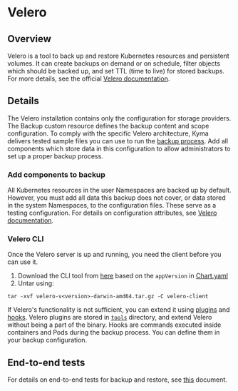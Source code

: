 # Velero

## Overview

Velero is a tool to back up and restore Kubernetes resources and persistent volumes. It can create backups on demand or on schedule, filter objects which should be backed up, and set TTL (time to live) for stored backups. For more details, see the official [Velero documentation](https://heptio.github.io/velero/v0.11.0/).

## Details

The Velero installation contains only the configuration for storage providers. The Backup custom resource defines the backup content and scope configuration. To comply with the specific Velero architecture, Kyma delivers tested sample files you can use to run the [backup process](https://github.com/kyma-project/kyma/blob/master/docs/backup/01-01-backup.md). Add all components which store data in this configuration to allow administrators to set up a proper backup process.

### Add components to backup

All Kubernetes resources in the user Namespaces are backed up by default. However, you must add all data this backup does not cover, or data stored in the system Namespaces, to the configuration files. These serve as a testing configuration. For details on configuration attributes, see [Velero documentation](https://github.com/heptio/velero/blob/release-0.11/docs/api-types/backup.md).

### Velero CLI
Once the Velero server is up and running, you need the client before you can use it.
1. Download the CLI tool from [here](https://github.com/heptio/velero/releases) based on the `appVersion` in [Chart.yaml](Chart.yaml)
2. Untar using:
```
tar -xvf velero-v<version>-darwin-amd64.tar.gz -C velero-client
```

If Velero's functionality is not sufficient, you can extend it using [plugins](https://heptio.github.io/velero/v0.11.0/plugins) and [hooks](https://heptio.github.io/velero/v0.11.0/hooks). Velero plugins are stored in [`tools`](tools/velero-plugins) directory, and extend Velero without being a part of the binary. Hooks are commands executed inside containers and Pods during the backup process. You can define them in your backup configuration.

## End-to-end tests

For details on end-to-end tests for backup and restore, see [this](../../tests/end-to-end/backup-restore-test/README.md) document.
